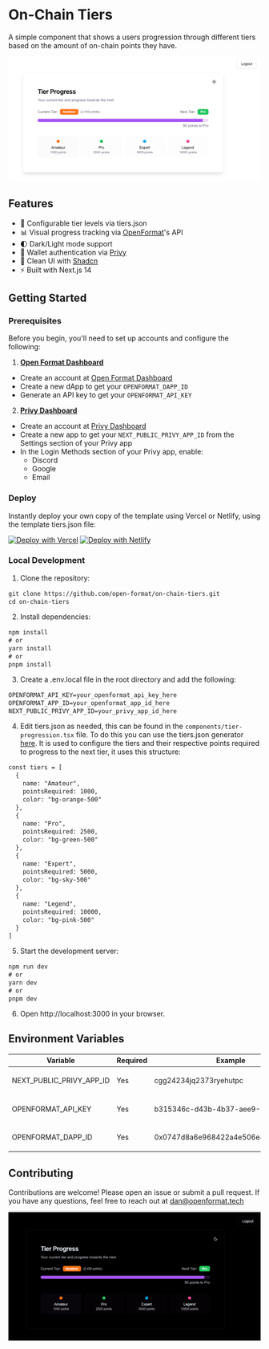# On-Chain Tiers
A simple component that shows a users progression through different tiers based on the amount of on-chain points they have.

![Light Mode Tier Progress](./assets/light-mode.PNG)

## Features
- 🎯 Configurable tier levels via tiers.json
- 📊 Visual progress tracking via [OpenFormat](https://www.openformat.tech/)'s API
- 🌓 Dark/Light mode support
- 🔐 Wallet authentication via [Privy](https://www.privy.io/)
- 🎨 Clean UI with [Shadcn](https://ui.shadcn.com/)
- ⚡️ Built with Next.js 14

## Getting Started

### Prerequisites
Before you begin, you'll need to set up accounts and configure the following:
1. **[Open Format Dashboard](https://app.openformat.tech/)**
- Create an account at [Open Format Dashboard](https://app.openformat.tech/)
- Create a new dApp to get your `OPENFORMAT_DAPP_ID`
- Generate an API key to get your `OPENFORMAT_API_KEY`
2. **[Privy Dashboard](https://dashboard.privy.io/)**
- Create an account at [Privy Dashboard](https://dashboard.privy.io/)
- Create a new app to get your `NEXT_PUBLIC_PRIVY_APP_ID` from the Settings section of your Privy app
- In the Login Methods section of your Privy app, enable:
    - Discord
    - Google
    - Email

### Deploy
Instantly deploy your own copy of the template using Vercel or Netlify, using the template tiers.json file:

[![Deploy with Vercel](https://vercel.com/button)](https://vercel.com/new/clone?repository-url=https%3A%2F%2Fgithub.com%2Fopen-format%2Fon-chain-tiers&env=OPENFORMAT_API_KEY,OPENFORMAT_DAPP_ID,NEXT_PUBLIC_PRIVY_APP_ID) [![Deploy with Netlify](https://www.netlify.com/img/deploy/button.svg)](https://app.netlify.com/start/deploy?repository=https://github.com/open-format/on-chain-tiers)

### Local Development
1. Clone the repository:
```
git clone https://github.com/open-format/on-chain-tiers.git
cd on-chain-tiers
```

2. Install dependencies:
```
npm install
# or
yarn install
# or
pnpm install
```

3. Create a .env.local file in the root directory and add the following:
```
OPENFORMAT_API_KEY=your_openformat_api_key_here
OPENFORMAT_APP_ID=your_openformat_app_id_here
NEXT_PUBLIC_PRIVY_APP_ID=your_privy_app_id_here
```
4. Edit tiers.json as needed, this can be found in the `components/tier-progression.tsx` file. To do this you can use the tiers.json generator [here](https://tier-generator.v0.build/). It is used to configure the tiers and their respective points required to progress to the next tier, it uses this structure:
```
const tiers = [
  {
    name: "Amateur",
    pointsRequired: 1000,
    color: "bg-orange-500"
  },
  {
    name: "Pro",
    pointsRequired: 2500,
    color: "bg-green-500"
  },
  {
    name: "Expert",
    pointsRequired: 5000,
    color: "bg-sky-500"
  },
  {
    name: "Legend",
    pointsRequired: 10000,
    color: "bg-pink-500"
  }
]
``` 

5. Start the development server:
```
npm run dev
# or
yarn dev
# or
pnpm dev
```
6. Open http://localhost:3000 in your browser.

## Environment Variables

| Variable | Required | Example | Description |
|----------|----------|----------|-------------|
| NEXT_PUBLIC_PRIVY_APP_ID | Yes | cgg24234jq2373ryehutpc | Your [Privy](https://www.privy.io/) application ID |
| OPENFORMAT_API_KEY | Yes | b315346c-d43b-4b37-aee9-6dg415b8e | Your [Open Format](https://app.openformat.tech/) API Key |
| OPENFORMAT_DAPP_ID | Yes | 0x0747d8a6e968422a4e506e820f757956c | Your [Open Format](https://app.openformat.tech/) dApp ID |

## Contributing 
Contributions are welcome! Please open an issue or submit a pull request. If you have any questions, feel free to reach out at [dan@openformat.tech](mailto:dan@openformat.tech)

![Dark Mode Tier Progress](./assets/dark-mode.PNG)